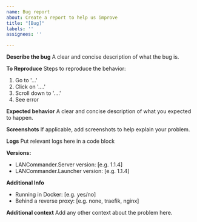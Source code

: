 ```yaml
---
name: Bug report
about: Create a report to help us improve
title: "[Bug]"
labels: ''
assignees: ''

---
```


**Describe the bug**
A clear and concise description of what the bug is.

**To Reproduce**
Steps to reproduce the behavior:
1. Go to '...'
2. Click on '....'
3. Scroll down to '....'
4. See error

**Expected behavior**
A clear and concise description of what you expected to happen.

**Screenshots**
If applicable, add screenshots to help explain your problem.

**Logs**
Put relevant logs here in a code block

**Versions:**
 - LANCommander.Server version: [e.g. 1.1.4]
 - LANCommander.Launcher version: [e.g. 1.1.4]

**Additional Info**
- Running in Docker: [e.g. yes/no]
- Behind a reverse proxy: [e.g. none, traefik, nginx]

**Additional context**
Add any other context about the problem here.
